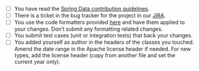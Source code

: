 <!--

Thank you for proposing a pull request. This template will guide you through the essential steps necessary for a pull request.
Make sure that:

-->

- [ ] You have read the [Spring Data contribution guidelines](https://github.com/spring-projects/spring-data-build/blob/master/CONTRIBUTING.adoc).
- [ ] There is a ticket in the bug tracker for the project in our [JIRA](https://jira.spring.io/browse/DATAGRAPH).
- [ ] You use the code formatters provided [here](https://github.com/spring-projects/spring-data-build/tree/master/etc/ide) and have them applied to your changes. Don’t submit any formatting related changes.
- [ ] You submit test cases (unit or integration tests) that back your changes.
- [ ] You added yourself as author in the headers of the classes you touched. Amend the date range in the Apache license header if needed. For new types, add the license header (copy from another file and set the current year only).
